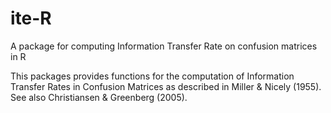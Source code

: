 # ite-R
A package for computing Information Transfer Rate on confusion matrices in R

This packages provides functions for the computation of Information Transfer
Rates in Confusion Matrices as described in Miller & Nicely (1955). See also
Christiansen & Greenberg (2005).



